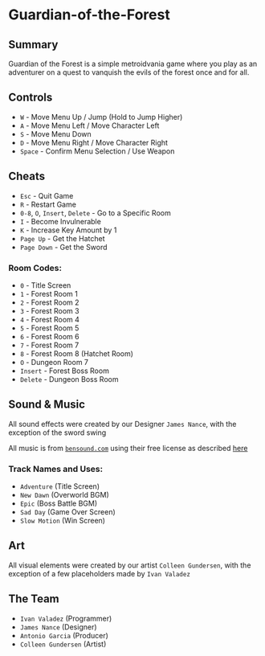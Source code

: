 # Guardian-of-the-Forest

## Summary
Guardian of the Forest is a simple metroidvania game where you play as an adventurer on a quest to vanquish the evils of the forest once and for all.

## Controls
* `W` - Move Menu Up / Jump (Hold to Jump Higher)
* `A` - Move Menu Left / Move Character Left
* `S` - Move Menu Down
* `D` - Move Menu Right / Move Character Right
* `Space` - Confirm Menu Selection / Use Weapon

## Cheats
* `Esc` - Quit Game
* `R` - Restart Game
* `0-8`, `O`, `Insert`, `Delete` - Go to a Specific Room
* `I` - Become Invulnerable
* `K` - Increase Key Amount by 1
* `Page Up` - Get the Hatchet
* `Page Down` - Get the Sword

### Room Codes:
* `0` - Title Screen
* `1` - Forest Room 1
* `2` - Forest Room 2
* `3` - Forest Room 3
* `4` - Forest Room 4
* `5` - Forest Room 5
* `6` - Forest Room 6
* `7` - Forest Room 7
* `8` - Forest Room 8 (Hatchet Room)
* `O` - Dungeon Room 7
* `Insert` - Forest Boss Room
* `Delete` - Dungeon Boss Room

## Sound & Music
All sound effects were created by our Designer `James Nance`, with the exception of the sword swing

All music is from [`bensound.com`](https://www.bensound.com/) using their free license as described [here](https://www.bensound.com/licensing)

### Track Names and Uses:
* `Adventure` (Title Screen)
* `New Dawn` (Overworld BGM)
* `Epic` (Boss Battle BGM)
* `Sad Day` (Game Over Screen)
* `Slow Motion` (Win Screen)

## Art
All visual elements were created by our artist `Colleen Gundersen`, with the exception of a few placeholders made by `Ivan Valadez`

## The Team
* `Ivan Valadez` (Programmer)
* `James Nance` (Designer)
* `Antonio Garcia` (Producer)
* `Colleen Gundersen` (Artist)